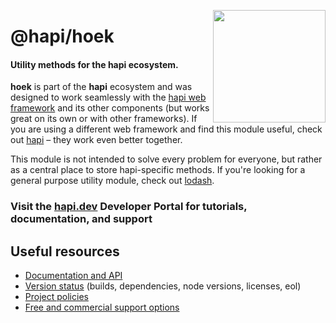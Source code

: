 <a href="https://hapi.dev"><img src="https://raw.githubusercontent.com/hapijs/assets/master/images/family.png" width="180px" align="right" /></a>

# @hapi/hoek

#### Utility methods for the hapi ecosystem.

**hoek** is part of the **hapi** ecosystem and was designed to work seamlessly with
the [hapi web framework](https://hapi.dev) and its other components (but works great on its own or with other
frameworks). If you are using a different web framework and find this module useful, check out [hapi](https://hapi.dev)
– they work even better together.

This module is not intended to solve every problem for everyone, but rather as a central place to store hapi-specific
methods. If you're looking for a general purpose utility module, check out [lodash](https://github.com/lodash/lodash).

### Visit the [hapi.dev](https://hapi.dev) Developer Portal for tutorials, documentation, and support

## Useful resources

- [Documentation and API](https://hapi.dev/family/hoek/)
- [Version status](https://hapi.dev/resources/status/#hoek) (builds, dependencies, node versions, licenses, eol)
- [Project policies](https://hapi.dev/policies/)
- [Free and commercial support options](https://hapi.dev/support/)
